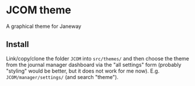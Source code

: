 # JCOM theme

A graphical theme for Janeway

## Install

Link/copy/clone the folder `JCOM` into `src/themes/` and then choose
the theme from the journal manager dashboard via the "all settings"
form (probably "styling" would be better, but it does not work for me
now). E.g. `JCOM/manager/settings/` (and search "theme").
